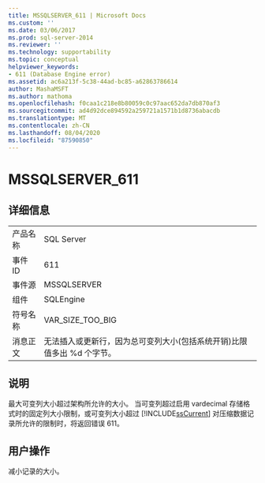 ```yaml
---
title: MSSQLSERVER_611 | Microsoft Docs
ms.custom: ''
ms.date: 03/06/2017
ms.prod: sql-server-2014
ms.reviewer: ''
ms.technology: supportability
ms.topic: conceptual
helpviewer_keywords:
- 611 (Database Engine error)
ms.assetid: ac6a213f-5c38-44ad-bc85-a62863786614
author: MashaMSFT
ms.author: mathoma
ms.openlocfilehash: f0caa1c218e8b80059c0c97aac652da7db870af3
ms.sourcegitcommit: ad4d92dce894592a259721a1571b1d8736abacdb
ms.translationtype: MT
ms.contentlocale: zh-CN
ms.lasthandoff: 08/04/2020
ms.locfileid: "87590850"
---
```

# <a name="mssqlserver_611"></a>MSSQLSERVER_611
    
## <a name="details"></a>详细信息  
  
|||  
|-|-|  
|产品名称|SQL Server|  
|事件 ID|611|  
|事件源|MSSQLSERVER|  
|组件|SQLEngine|  
|符号名称|VAR_SIZE_TOO_BIG|  
|消息正文|无法插入或更新行，因为总可变列大小(包括系统开销)比限值多出 %d 个字节。|  
  
## <a name="explanation"></a>说明  
 最大可变列大小超过架构所允许的大小。 当可变列超过启用 vardecimal 存储格式时的固定列大小限制，或可变列大小超过 [!INCLUDE[ssCurrent](../../includes/sscurrent-md.md)] 对压缩数据记录所允许的限制时，将返回错误 611。  
  
## <a name="user-action"></a>用户操作  
 减小记录的大小。  
  
  
